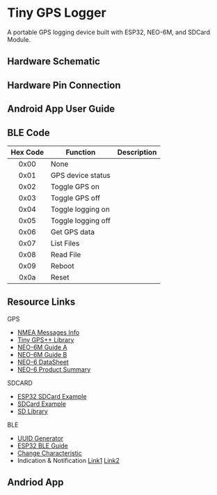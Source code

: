 # Tiny GPS Logger

A portable GPS logging device built with ESP32, NEO-6M, and SDCard Module. 

## Hardware Schematic

## Hardware Pin Connection

## Android App User Guide

## BLE Code

| Hex Code    | Function    | Description |
| :---: | --- | --- |
| 0x00 | None             	|  |
| 0x01 | GPS device status 	|  |
| 0x02 | Toggle GPS on 		|  |
| 0x03 | Toggle GPS off 	|  |
| 0x04 | Toggle logging on 	|  |
| 0x05 | Toggle logging off |  |
| 0x06 | Get GPS data 		|  |
| 0x07 | List Files 		|  |
| 0x08 | Read File 			|  |
| 0x09 | Reboot 			|  |
| 0x0a | Reset 				|  |

## Resource Links

GPS
- [NMEA Messages Info](https://www.gpsinformation.org/dale/nmea.htm)
- [Tiny GPS++ Library](http://arduiniana.org/libraries/tinygpsplus/)
- [NEO-6M Guide A](https://randomnerdtutorials.com/guide-to-neo-6m-gps-module-with-arduino/)
- [NEO-6M Guide B](https://lastminuteengineers.com/neo6m-gps-arduino-tutorial/)
- [NEO-6 DataSheet](https://www.u-blox.com/sites/default/files/products/documents/NEO-6_DataSheet_%28GPS.G6-HW-09005%29.pdf)
- [NEO-6 Product Summary](https://www.u-blox.com/sites/default/files/products/documents/NEO-6_ProductSummary_%28GPS.G6-HW-09003%29.pdf)

SDCARD
- [ESP32 SDCard Example](https://randomnerdtutorials.com/esp32-data-logging-temperature-to-microsd-card/)
- [SDCard Example](https://lastminuteengineers.com/arduino-micro-sd-card-module-tutorial/)
- [SD Library](https://www.arduino.cc/en/reference/SD)

BLE
- [UUID Generator](https://www.uuidgenerator.net/)
- [ESP32 BLE Guide](https://randomnerdtutorials.com/esp32-bluetooth-low-energy-ble-arduino-ide/)
- [Change Characteristic](https://github.com/espressif/arduino-esp32/issues/1038)
- Indication & Notification [Link1](https://community.nxp.com/docs/DOC-328525) [Link2](https://www.onethesis.com/2015/11/21/ble-introduction-notify-or-indicate/)

Andriod App
- 

